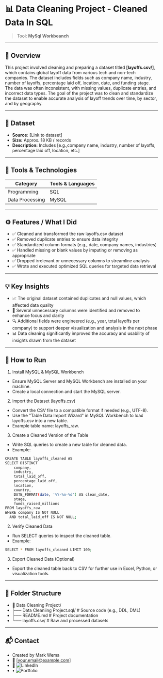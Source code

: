 # 📊 Data Cleaning Project - Cleaned Data In SQL
> Tool: **MySql Workbeanch**

---

## 🧠 Overview  
This project involved cleaning and preparing a dataset titled **[layoffs.csv/]**, which contains global layoff data from various tech and non-tech companies. The dataset includes fields such as company name, industry, number of layoffs, percentage laid off, location, date, and funding stage. The data was often inconsistent, with missing values, duplicate entries, and incorrect data types. The goal of the project was to clean and standardize the dataset to enable accurate analysis of layoff trends over time, by sector, and by geography.

---

## 📁 Dataset  
- **Source:** [Link to dataset]  
- **Size:** Approx. 18 KB / records  
- **Description:** Includes [e.g.,company name, industry, number of layoffs, percentage laid off, location, etc.]

---

## 🧰 Tools & Technologies

| Category         | Tools & Languages                       |
|------------------|------------------------------------------|
| Programming      | SQL                                      |
| Data Processing  | MySQL                                    |

---

## ⚙️ Features / What I Did
- ✅ Cleaned and transformed the raw layoffs.csv dataset
- ✅ Removed duplicate entries to ensure data integrity
- ✅ Standardized column formats (e.g., date, company names, industries)
- ✅ Handled missing or blank values by imputing or removing as appropriate
- ✅ Dropped irrelevant or unnecessary columns to streamline analysis
- ✅ Wrote and executed optimized SQL queries for targeted data retrieval


---

## 💡 Key Insights  
- 📈 The original dataset contained duplicates and null values, which affected data quality
- 🧹 Several unnecessary columns were identified and removed to enhance focus and clarity
- 🔍 Additional fields were engineered (e.g., year, total layoffs per company) to support deeper visualization and analysis in the next phase
- 📊 Data cleaning significantly improved the accuracy and usability of insights drawn from the dataset

---

## 🚀 How to Run

1. Install MySQL & MySQL Workbench
- Ensure MySQL Server and MySQL Workbench are installed on your machine.
- Create a local connection and start the MySQL server.
2. Import the Dataset (layoffs.csv)
- Convert the CSV file to a compatible format if needed (e.g., UTF-8).
- Use the "Table Data Import Wizard" in MySQL Workbench to load layoffs.csv into a new table.
- Example table name: layoffs_raw.
3. Create a Cleaned Version of the Table
- Write SQL queries to create a new table for cleaned data.
- Example:
```bash
CREATE TABLE layoffs_cleaned AS
SELECT DISTINCT
    company,
    industry,
    total_laid_off,
    percentage_laid_off,
    location,
    country,
    DATE_FORMAT(date, '%Y-%m-%d') AS clean_date,
    stage,
    funds_raised_millions
FROM layoffs_raw
WHERE company IS NOT NULL
  AND total_laid_off IS NOT NULL;
```
2. Verify Cleaned Data
- Run SELECT queries to inspect the cleaned table.
- Example:
```bash
SELECT * FROM layoffs_cleaned LIMIT 100;
```
3. Export Cleaned Data (Optional)
- Export the cleaned table back to CSV for further use in Excel, Python, or visualization tools.

---

## 🧩 Folder Structure
- 📁 Data Cleaning Project/
- ├── Data Cleaniing Project.sql/      # Source code (e.g., DDL, DML)
- ├── README.md         # Project documentation
- └── layoffs.csv/      # Raw and processed datasets

---

## 📬 Contact
- Created by Mark Wema
- 📧 [your.email@example.com]
- 🔗 ![LinkedIn](https://www.linkedin.com/in/mark-wema-385193328/)
-  • ![Portfolio]()
